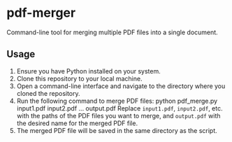 # pdf-merger
Command-line tool for merging multiple PDF files into a single document.

## Usage

1. Ensure you have Python installed on your system.
2. Clone this repository to your local machine.
3. Open a command-line interface and navigate to the directory where you cloned the repository.
4. Run the following command to merge PDF files:
python pdf_merge.py input1.pdf input2.pdf ... output.pdf
Replace `input1.pdf`, `input2.pdf`, etc. with the paths of the PDF files you want to merge, and `output.pdf` with the desired name for the merged PDF file.
5. The merged PDF file will be saved in the same directory as the script.

